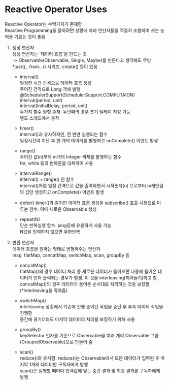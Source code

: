 # Reactive Operator Uses
Reactive Operator는 수백가지가 존재함  
Reactive Programming을 잘하려면 상황에 따라 연산자들을 적절히 조합하여 쓰는 능력을 기르는 것이 좋음  

1. 생성 연산자  
생성 연산자는 '데이터 흐름'을 만드는 것  
-> Observable(Observable, Single, Maybe)를 만든다고 생각해도 무방  
*just(),. from...() 시리즈, create() 등이 있음  

    - interval()  
    일정한 시간 간격으로 데이터 흐름 생성  
    주어진 간격으로 Long 객체 발행  
    @SchedulerSupport(SchedulerSupport.COMPUTAION)  
    interval(period, unit)  
    interval(initialDelay, period, unit)  
    두가지 함수 원형 존재. 두번째의 경우 초기 딜레이 지정 가능  
    별도 스레드에서 동작  

    - timer()  
    interval()과 유사하지만, 한 번만 실행되는 함수  
    일정시간이 지난 후 한 개의 데이터를 발행하고 onComplete() 이벤트 발생  

    - range()  
    주어진 값(n)부터 m개의 Integer 객체를 발행하는 함수  
    for, while 등의 반복문을 대체하여 사용  

    - intervalRange()  
    interval() + range() 인 함수  
    interval()처럼 일정 간격으로 값을 출력하면서 시작숫자(n) 으로부터 m개만큼의 값만 생성하고 onComplete() 이벤트 발생  

    - defer()
    timer()와 같지만 데이터 흐름 생성을 subscribe() 호출 시점으로 미루는 함수. 이때 새로운 Observable 생성

    - repeat(N)  
    단순 반복실행 함수. ping등에 유용하게 사용 가능  
    N값을 입력하지 않으면 무한반복  

2. 변환 연산자  
데이터 흐름을 원하는 형태로 변형해주는 연산자  
map, flatMap, concatMap, switchMap, scan, groupBy 등  
    - concatMap()  
    flatMap()의 경우 데이터 처리 중 새로운 데이터가 들어오면 나중에 들어온 데이터가 먼저 출력되는 경우가 발생. 이 것을 interleaving(끼어들기)라고 함  
    concatMap()의 경우 데이터가 들어온 순서대로 처리하는 것을 보장함 (*interleaving을 막아줌)  
    
    - switchMap()  
    interleaving 상황에서 기존에 진행 중이던 작업을 중단 후 후속 데이터 작업을 진행함  
    중간에 끊기더라도 마지막 데이터의 처리를 보장하기 위해 사용  

    - groupBy()  
    keySelector 인자를 기준으로 Observable을 여러 개의 Observable 그룹(GroupedObservable)으로 만들어 줌  

    - scan()  
    reduce()와 유사함. reduce()는 Observable에서 모든 데이터가 입력된 후 마지막 1개의 데이터만 구독자에게 발행  
    scan()은 실행할 때마다 입력값에 맞는 중간 결과 및 최종 결과를 구독자에게 발행  
